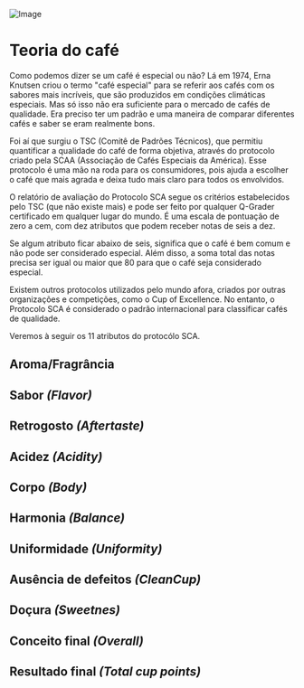 ![Image](https://www.baristo.com.br/wp-content/uploads/2020/02/Quando-cobrar-pelo-cafe-do-seu-estabelecimento-1-scaled.jpg)

# Teoria do café

Como podemos dizer se um café é especial ou não? Lá em 1974, Erna Knutsen criou o termo "café especial" para se referir aos cafés com os sabores mais incríveis, que são produzidos em condições climáticas especiais. Mas só isso não era suficiente para o mercado de cafés de qualidade. Era preciso ter um padrão e uma maneira de comparar diferentes cafés e saber se eram realmente bons.

Foi aí que surgiu o TSC (Comitê de Padrões Técnicos), que permitiu quantificar a qualidade do café de forma objetiva, através do protocolo criado pela SCAA (Associação de Cafés Especiais da América). Esse protocolo é uma mão na roda para os consumidores, pois ajuda a escolher o café que mais agrada e deixa tudo mais claro para todos os envolvidos.

O relatório de avaliação do Protocolo SCA segue os critérios estabelecidos pelo TSC (que não existe mais) e pode ser feito por qualquer Q-Grader certificado em qualquer lugar do mundo. É uma escala de pontuação de zero a cem, com dez atributos que podem receber notas de seis a dez.

Se algum atributo ficar abaixo de seis, significa que o café é bem comum e não pode ser considerado especial. Além disso, a soma total das notas precisa ser igual ou maior que 80 para que o café seja considerado especial.

Existem outros protocolos utilizados pelo mundo afora, criados por outras organizações e competições, como o Cup of Excellence. No entanto, o Protocolo SCA é considerado o padrão internacional para classificar cafés de qualidade.

Veremos à seguir os 11 atributos do protocólo SCA.

## Aroma/Fragrância

## Sabor *(Flavor)*

## Retrogosto *(Aftertaste)*

## Acidez *(Acidity)*

## Corpo *(Body)*

## Harmonia *(Balance)*

## Uniformidade *(Uniformity)*

## Ausência de defeitos *(CleanCup)*

## Doçura *(Sweetnes)*

## Conceito final *(Overall)*

## Resultado final *(Total cup points)*
